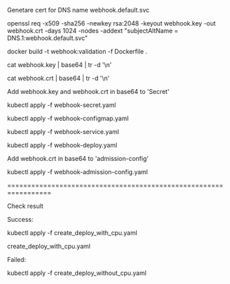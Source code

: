 Genetare cert for DNS name webhook.default.svc

openssl req -x509 -sha256 -newkey rsa:2048 -keyout webhook.key -out webhook.crt -days 1024 -nodes -addext "subjectAltName = DNS.1:webhook.default.svc"

docker build -t webhook:validation -f Dockerfile .

cat webhook.key | base64 | tr -d '\n' 

cat webhook.crt | base64 | tr -d '\n'

Add webhook.key and webhook.crt in base64 to 'Secret'

kubectl apply -f webhook-secret.yaml
 
kubectl apply -f webhook-configmap.yaml

kubectl apply -f webhook-service.yaml

kubectl apply -f webhook-deploy.yaml

Add webhook.crt in base64 to 'admission-config'

kubectl apply -f webhook-admission-config.yaml

=================================================================

Check result

Success:

kubectl apply -f create_deploy_with_cpu.yaml

create_deploy_with_cpu.yaml

Failed:

kubectl apply -f create_deploy_without_cpu.yaml
